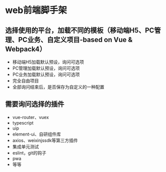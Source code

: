 # web前端脚手架

## 选择使用的平台，加载不同的模板（移动端H5、PC管理、PC业务、自定义项目-based on Vue & Webpack4）

* 移动端H5加载默认预设，询问可选项
* PC管理加载默认预设，询问可选项
* PC业务加载默认预设，询问可选项
* 完全自由项目
* 全部询问结束后，是否保存为自定义的一种配置

## 需要询问选择的插件

* vue-router、vuex
* typescript
* uip
* element-ui、自研组件库
* axios、weixinjssdk等第三方插件
* 集成单元测试
* eslint，git的钩子
* pwa
* 等等

## 